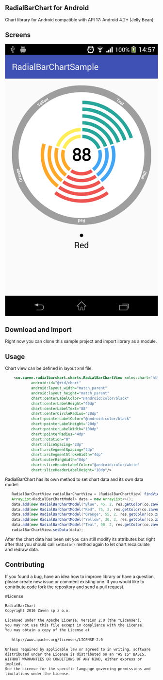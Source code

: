 ## RadialBarChart for Android

Chart library for Android compatible with API 17: Android 4.2+ (Jelly Bean)

## Screens

![](screens/radialbarchart.png)

## Download and Import

Right now you can clone this sample project and import library as a module.

## Usage

Chart view can be defined in layout xml file:

```xml
    <co.zaven.radialbarchart.charts.RadialBarChartView xmlns:chart="http://schemas.android.com/apk/res-auto"
            android:id="@+id/chart"
            android:layout_width="match_parent"
            android:layout_height="match_parent"
            chart:centerLabelColor="@android:color/black"
            chart:centerLabelHeight="40dp"
            chart:centerLabelText="88"
            chart:centerCircleRadius="20dp"
            chart:pointerLabelColor="@android:color/black"
            chart:pointerLabelHeight="20dp"
            chart:pointerLabelWidth="100dp"
            chart:pointerRadius="4dp"
            chart:rotation="0"
            chart:sliceSpacing="2dp"
            chart:arcSegmentSpacing="4dp"
            chart:arcSegmentStrokeWidth="4dp"
            chart:outerRingWidth="8dp"
            chart:sliceHeaderLabelColor="@android:color/white"
            chart:sliceHeaderLabelHeight="10dp"/>
```

RadialBarChart has its own method to set chart data and its own data model:

```java
   RadialBarChartView radialBarChartView = (RadialBarChartView) findViewById(R.id.chart);
   ArrayList<RadialBarChartModel> data = new ArrayList<>();
   data.add(new RadialBarChartModel("Blue", 45, 2, res.getColor(co.zaven.radialbarchart.R.color.md_blue_400)));
   data.add(new RadialBarChartModel("Red", 75, 2, res.getColor(co.zaven.radialbarchart.R.color.md_red_400)));
   data.add(new RadialBarChartModel("Orange", 55, 2, res.getColor(co.zaven.radialbarchart.R.color.md_orange_400)));
   data.add(new RadialBarChartModel("Yellow", 30, 2, res.getColor(co.zaven.radialbarchart.R.color.md_yellow_400)));
   data.add(new RadialBarChartModel("Teal", 90, 2, res.getColor(co.zaven.radialbarchart.R.color.md_teal_400)));
   radialBarChartView.setData(data);
```

After the chart data has been set you can still modify its attributes but right after that you should call `setData()` method again to let chart recalculate and redraw data.

## Contributing

If you found a bug, have an idea how to improve library or have a question, please create new issue or comment existing one. If you would like to contribute code fork the repository and send a pull request.

#License

	RadialBarChart	
    Copyright 2016 Zaven sp z o.o.

    Licensed under the Apache License, Version 2.0 (the "License");
    you may not use this file except in compliance with the License.
    You may obtain a copy of the License at

       http://www.apache.org/licenses/LICENSE-2.0

    Unless required by applicable law or agreed to in writing, software
    distributed under the License is distributed on an "AS IS" BASIS,
    WITHOUT WARRANTIES OR CONDITIONS OF ANY KIND, either express or implied.
    See the License for the specific language governing permissions and
    limitations under the License.